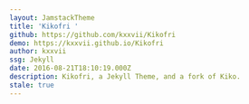 ```yaml
---
layout: JamstackTheme
title: 'Kikofri '
github: https://github.com/kxxvii/Kikofri
demo: https://kxxvii.github.io/Kikofri
author: kxxvii
ssg: Jekyll
date: 2016-08-21T18:10:19.000Z
description: Kikofri, a Jekyll Theme, and a fork of Kiko.
stale: true
---
```


